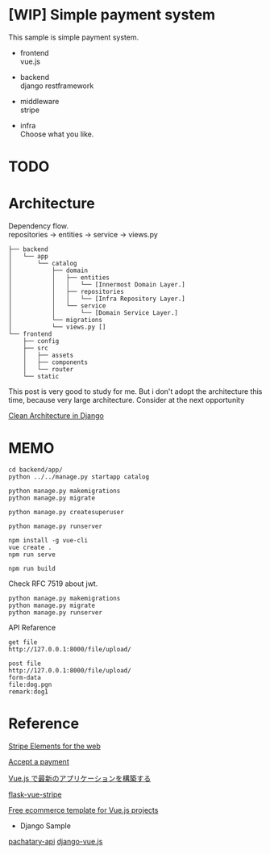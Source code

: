 
# [WIP] Simple payment system

This sample is simple payment system.    


- frontend    
vue.js    

- backend    
django restframework    

- middleware    
stripe    

- infra    
Choose what you like.    


# TODO



# Architecture

Dependency flow.    
repositories -> entities -> service -> views.py


```
├── backend
│   └── app
│       └── catalog
│           ├── domain
│           │   ├── entities
│           │   │   └── [Innermost Domain Layer.]
│           │   ├── repositories
│           │   │   └── [Infra Repository Layer.]
│           │   └── service
│           │       └── [Domain Service Layer.]
│           └── migrations
│           └── views.py []
└── frontend
    ├── config
    ├── src
    │   ├── assets
    │   ├── components
    │   └── router
    └── static
```


This post is very good to study for me. But i don't adopt the architecture this time, because very large architecture. Consider at the next opportunity    

[Clean Architecture in Django](https://engineering.21buttons.com/clean-architecture-in-django-d326a4ab86a9)

# MEMO


```
cd backend/app/
python ../../manage.py startapp catalog

python manage.py makemigrations
python manage.py migrate

python manage.py createsuperuser

python manage.py runserver

npm install -g vue-cli
vue create .
npm run serve

npm run build
```

Check RFC 7519 about jwt.



```
python manage.py makemigrations
python manage.py migrate
python manage.py runserver
```

API Refarence


```
get file
http://127.0.0.1:8000/file/upload/

post file
http://127.0.0.1:8000/file/upload/
form-data
file:dog.pgn
remark:dog1
```



# Reference

[Stripe Elements for the web](https://stripe.com/docs/stripe-js)

[Accept a payment](https://stripe.com/docs/payments/accept-a-payment-charges#python)

[Vue.js で最新のアプリケーションを構築する](https://auth0.com/blog/jp-building-modern-applications-with-django-and-vuejs/#Auth0-API----------------)

[flask-vue-stripe](https://github.com/testdrivenio/flask-vue-stripe)

[Free ecommerce template for Vue.js projects](https://vuejsexamples.com/responsive-ecommerce-template-built-with-vue-js/)

- Django Sample    

[pachatary-api](https://github.com/jordifierro/pachatary-api)
[django-vue.js](https://github.com/auth0-blog/django-vue.js)

